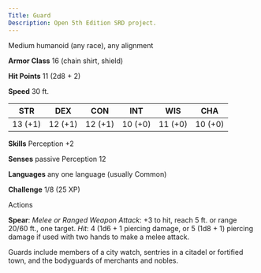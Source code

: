 ```yaml
---
Title: Guard
Description: Open 5th Edition SRD project.
---
```


Medium humanoid (any race), any alignment

**Armor Class** 16 (chain shirt, shield)

**Hit Points** 11 (2d8 + 2)

**Speed** 30 ft.

STR     | DEX     | CON     | INT     | WIS     | CHA
------- | ------- | ------- | ------- | ------- | -------
13 (+1) | 12 (+1) | 12 (+1) | 10 (+0) | 11 (+0) | 10 (+0)

**Skills** Perception +2

**Senses** passive Perception 12

**Languages** any one language (usually Common)

**Challenge** 1/8 (25 XP)

Actions

**Spear**: _Melee or Ranged Weapon Attack_: +3 to hit, reach 5 ft.     or range 20/60 ft., one target. _Hit_: 4 (1d6 + 1 piercing damage,     or 5 (1d8 + 1) piercing damage if used with two hands to make a     melee attack.

Guards include members of a city watch, sentries in a citadel or fortified town, and the bodyguards of merchants and nobles.

